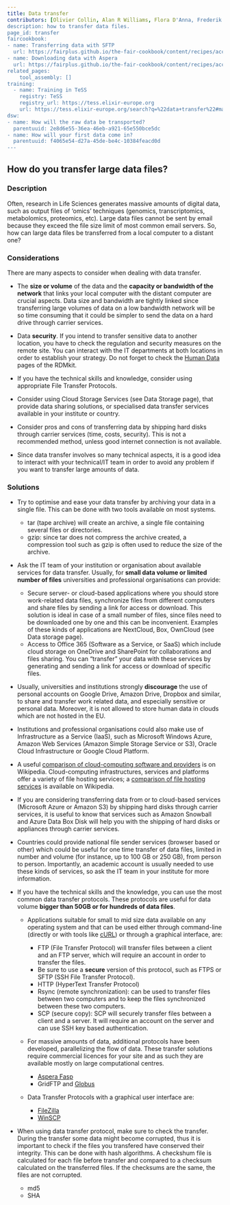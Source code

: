 ```yaml
---
title: Data transfer
contributors: [Olivier Collin, Alan R Williams, Flora D'Anna, Frederik Delaere, Munazah Andrabi] 
description: how to transfer data files.
page_id: transfer
faircookbook:
- name: Transferring data with SFTP
  url: https://fairplus.github.io/the-fair-cookbook/content/recipes/accessibility/sftp.html
- name: Downloading data with Aspera
  url: https://fairplus.github.io/the-fair-cookbook/content/recipes/accessibility/aspera.html 
related_pages: 
    tool_assembly: []
training:
  - name: Training in TeSS
    registry: TeSS
    registry_url: https://tess.elixir-europe.org
    url: https://tess.elixir-europe.org/search?q=%22data+transfer%22#materials
dsw:
- name: How will the raw data be transported?
  parentuuid: 2e8d6e55-36ea-46eb-a921-65e550bce5dc
- name: How will your first data come in?
  parentuuid: f4065e54-d27a-45de-be4c-10384feacd0d
---
```


## How do you transfer large data files?

### Description

Often, research in Life Sciences generates massive amounts of digital data, such as output files of ‘omics’ techniques (genomics, transcriptomics, metabolomics, proteomics, etc). Large data files cannot be sent by email because they exceed the file size limit of most common email servers. So, how can large data files be transferred from a local computer to a distant one?

### Considerations

There are many aspects to consider when dealing with data transfer.

* The **size or volume** of the data and the **capacity or bandwidth of the network** that links your local computer with the distant computer are crucial aspects. Data size and bandwidth are tightly linked since transferring large volumes of data on a low bandwidth network will be so time consuming that it could be simpler to send the data on a hard drive through carrier services.

* Data **security**. If you intend to transfer sensitive data to another location, you have to check the regulation and security measures on the remote site. You can interact with the IT departments at both locations in order to establish your strategy. Do not forget to check the [Human Data](human_data) pages of the RDMkit.

* If you have the technical skills and knowledge, consider using appropriate File Transfer Protocols.

* Consider using Cloud Storage Services (see Data Storage page), that provide data sharing solutions, or specialised data transfer services available in your institute or country.

* Consider pros and cons of transferring data by shipping hard disks through carrier services (time, costs, security). This is not a recommended method, unless good internet connection is not available.

* Since data transfer involves so many technical aspects, it is a good idea to interact with your technical/IT team in order to avoid any problem if you want to transfer large amounts of data.

### Solutions

* Try to optimise and ease your data transfer by archiving your data in a single file. This can be done with two tools available on most systems.
    * tar (tape archive) will create an archive, a single file containing several files or directories.
    * gzip: since tar does not compress the archive created, a compression tool such as gzip is often used to reduce the size of the archive.

* Ask the IT team of your institution or organisation about available services for data transfer. Usually, for **small data volume or limited number of files** universities and professional organisations can provide:
    * Secure server- or cloud-based applications where you should store work-related data files, synchronize files from different computers and share files by sending a link for access or download. This solution is ideal in case of a small number of files, since files need to be downloaded one by one and this can be inconvenient. Examples of these kinds of applications are NextCloud, Box, OwnCloud (see Data storage page).
    * Access to Office 365 (Software as a Service, or SaaS) which include cloud storage on OneDrive and SharePoint for collaborations and files sharing. You can “transfer” your data with these services by generating and sending a link for access or download of specific files.

* Usually, universities and institutions strongly **discourage** the use of personal accounts on Google Drive, Amazon Drive, Dropbox and similar, to share and transfer work related data, and especially sensitive or personal data. Moreover, it is not allowed to store human data in clouds which are not hosted in the EU.

* Institutions and professional organisations could also make use of Infrastructure as a Service (IaaS), such as Microsoft Windows Azure, Amazon Web Services (Amazon Simple Storage Service or S3), Oracle Cloud Infrastructure or Google Cloud Platform.

* A useful [comparison of cloud-computing software and providers](https://en.wikipedia.org/wiki/Cloud-computing_comparison ) is on Wikipedia. Cloud-computing infrastructures, services and platforms offer a variety of file hosting services; a [comparison of file hosting services](https://en.wikipedia.org/wiki/Comparison_of_file_hosting_services ) is available on Wikipedia.

* If you are considering transferring data from or to cloud-based services (Microsoft Azure or Amazon S3) by shipping hard disks through carrier services, it is useful to know that services such as Amazon Snowball and Azure Data Box Disk will help you with the shipping of hard disks or appliances through carrier services.

* Countries could provide national file sender services (browser based or other) which could be useful for one time transfer of data files, limited in number and volume (for instance, up to 100 GB or 250 GB), from person to person. Importantly, an academic account is usually needed to use these kinds of services, so ask the IT team in your institute for more information.

* If you have the technical skills and the knowledge, you can use the most common data transfer protocols. These protocols are useful for data volume **bigger than 50GB or for hundreds of data files**.
    * Applications suitable for small to mid size data available on any operating system and that can be used either through command-line (directly or with tools like [cURL](https://curl.se)) or through a graphical interface, are:
        * FTP (File Transfer Protocol) will transfer files between a client and an FTP server, which will require an account in order to transfer the files.
        * Be sure to use a **secure** version of this protocol, such as FTPS or SFTP (SSH File Transfer Protocol). 
        * HTTP (HyperText Transfer Protocol)
        * Rsync (remote synchronization): can be used to transfer files between two computers and to keep the files synchronized between these two computers.
        * SCP (secure copy): SCP will securely transfer files between a client and a server. It will require an account on the server and can use SSH key based authentication.  

    * For massive amounts of data, additional protocols have been developed, parallelizing the flow of data. These transfer solutions require commercial licences for your site and as such they are available mostly on large computational centres.
        * [Aspera Fasp](https://www.ibm.com/products/aspera)
        * GridFTP and [Globus](https://www.globus.org)

    * Data Transfer Protocols with a graphical user interface are:  
        * [FileZilla](https://filezilla-project.org)
        * [WinSCP](https://winscp.net/eng/index.php)


* When using data transfer protocol, make sure to check the transfer. During the transfer some data might become corrupted, thus it is important to check if the files you transfered have conserved their integrity. This can be done with hash algorithms. A checkshum file is calculated for each file before transfer and compared to a checksum calculated on the transferred files. If the checksums are the same, the files are not corrupted.
    * md5
    * SHA
